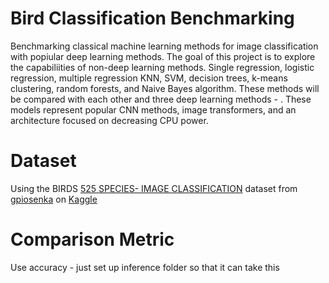 # Bird Classification Benchmarking

Benchmarking classical machine learning methods for image classification with popiular deep learning methods. The goal of this project is to explore the capabiliities of non-deep learning methods. Single regression, logistic regression, multiple regression KNN, SVM, decision trees, k-means clustering, random forests, and Naive Bayes algorithm. These methods will be compared with each other and three deep learning methods - . These models represent popular CNN methods, image transformers, and an architecture focused on decreasing CPU power.

# Dataset
Using the BIRDS [525 SPECIES- IMAGE CLASSIFICATION](https://www.kaggle.com/datasets/gpiosenka/100-bird-species) dataset from [gpiosenka](https://www.kaggle.com/gpiosenka) on [Kaggle](https://www.kaggle.com/datasets)

# Comparison Metric
Use accuracy - just set up inference folder so that it can take this

